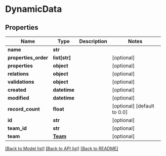 # DynamicData

## Properties
Name | Type | Description | Notes
------------ | ------------- | ------------- | -------------
**name** | **str** |  | 
**properties_order** | **list[str]** |  | [optional] 
**properties** | **object** |  | [optional] 
**relations** | **object** |  | [optional] 
**validations** | **object** |  | [optional] 
**created** | **datetime** |  | [optional] 
**modified** | **datetime** |  | [optional] 
**record_count** | **float** |  | [optional] [default to 0.0]
**id** | **str** |  | [optional] 
**team_id** | **str** |  | [optional] 
**team** | [**Team**](Team.md) |  | [optional] 

[[Back to Model list]](../README.md#documentation-for-models) [[Back to API list]](../README.md#documentation-for-api-endpoints) [[Back to README]](../README.md)


